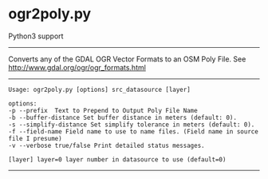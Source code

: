 ogr2poly.py
===========

Python3 support

-----

Converts any of the GDAL OGR Vector Formats to an OSM Poly File.
See http://www.gdal.org/ogr/ogr_formats.html

-----

```
Usage: ogr2poly.py [options] src_datasource [layer]

options:
-p --prefix  Text to Prepend to Output Poly File Name
-b --buffer-distance Set buffer distance in meters (default: 0).
-s --simplify-distance Set simplify tolerance in meters (default: 0).
-f --field-name Field name to use to name files. (Field name in source file I presume)
-v --verbose true/false Print detailed status messages.

[layer] layer=0 layer number in datasource to use (default=0)

```

------

